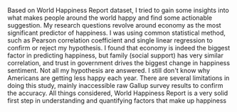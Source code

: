 Based on World Happiness Report dataset, I tried to gain some insights into what makes people around the world happy and find some actionable suggestion. My research questions revolve around economy as the most significant predictor of happiness. I was using common statistical method, such as Pearson correlation coefficient and single linear regression to confirm or reject my hypothesis. I found that economy is indeed the biggest factor in predicting happiness, but family (social support) has very similar correlation, and trust in government drives the biggest change in happiness sentiment. Not all my hypothesis are answered. I still don't know why Americans are getting less happy each year. There are several limitations in doing this study, mainly inaccessible raw Gallup survey results to confirm the accuracy. All things considered, World Happiness Report is a very solid first step in understanding and quantifying factors that make up happiness